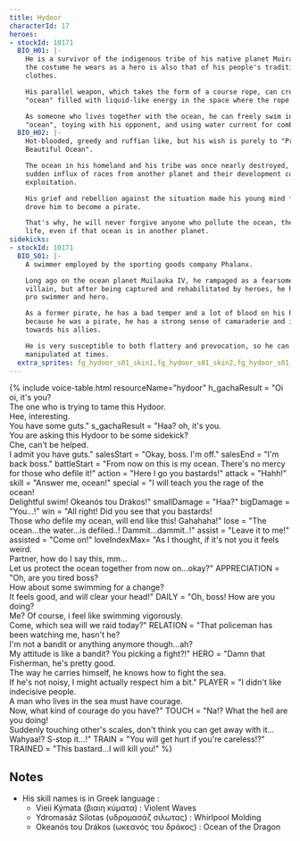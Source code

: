 ```yaml
---
title: Hydoor
characterId: 17
heroes:
- stockId: 10171
  BIO_H01: |-
    He is a survivor of the indigenous tribe of his native planet Muirauka IV, and
    the costume he wears as a hero is also that of his people's traditional best
    clothes.

    His parallel weapon, which takes the form of a course rope, can create an
    "ocean" filled with liquid-like energy in the space where the rope is released.

    As someone who lives together with the ocean, he can freely swim in that
    "ocean", toying with his opponent, and using water current for combat.
  BIO_H02: |-
    Hot-blooded, greedy and ruffian like, but his wish is purely to "Protect the
    Beautiful Ocean".

    The ocean in his homeland and his tribe was once nearly destroyed, due to the
    sudden influx of races from another planet and their development competition and
    exploitation.

    His grief and rebellion against the situation made his young mind fierce and
    drove him to become a pirate.

    That's why, he will never forgive anyone who pollute the ocean, the source of
    life, even if that ocean is in another planet.
sidekicks:
- stockId: 10171
  BIO_S01: |-
    A swimmer employed by the sporting goods company Phalanx.

    Long ago on the ocean planet Muilauka IV, he rampaged as a fearsome pirate
    villain, but after being captured and rehabilitated by heroes, he has become a
    pro swimmer and hero.

    As a former pirate, he has a bad temper and a lot of blood on his hands, but
    because he was a pirate, he has a strong sense of camaraderie and is very caring
    towards his allies.

    He is very susceptible to both flattery and provocation, so he can be easily
    manipulated at times.
  extra_sprites: fg_hydoor_s01_skin1,fg_hydoor_s01_skin2,fg_hydoor_s01_skin3,fg_hydoor_s01_skin4,fg_hydoor_s01_skin5
---
```


{% include voice-table.html resourceName="hydoor"
h_gachaResult = "Oi oi, it's you?<br>The one who is trying to tame this Hydoor.<br>Hee, interesting.<br>You have some guts."
s_gachaResult = "Haa? oh, it's you.<br>You are asking this Hydoor to be some sidekick?<br>Che, can't be helped.<br>I admit you have guts."
salesStart = "Okay, boss. I'm off."
salesEnd = "I'm back boss."
battleStart = "From now on this is my ocean. There's no mercy for those who defile it!"
action = "Here I go you bastards!"
attack = "Hahh!"
skill = "Answer me, ocean!"
special = "I will teach you the rage of the ocean!<br>Delightful swim! Okeanós tou Drákos!"
smallDamage = "Haa?"
bigDamage = "You…!"
win = "All right! Did you see that you bastards!<br>Those who defile my ocean, will end like this! Gahahaha!"
lose = "The ocean…the water…is defiled..! Dammit…dammit..!"
assist = "Leave it to me!"
assisted = "Come on!"
loveIndexMax= "As I thought, if it's not you it feels weird.<br>Partner, how do I say this, mm…<br>Let us protect the ocean together from now on…okay?"
APPRECIATION = "Oh, are you tired boss?<br>How about some swimming for a change?<br>It feels good, and will clear your head!"
DAILY = "Oh, boss! How are you doing?<br>Me? Of course, i feel like swimming vigorously.<br>Come, which sea will we raid today?"
RELATION = "That policeman has been watching me, hasn't he?<br>I'm not a bandit or anything anymore though…ah?<br>My attitude is like a bandit? You picking a fight?!"
HERO = "Damn that Fisherman, he's pretty good.<br>The way he carries himself, he knows how to fight the sea.<br>If he's not noisy, I might actually respect him a bit."
PLAYER = "I didn't like indecisive people.<br>A man who lives in the sea must have courage.<br>Now, what kind of courage do you have?"
TOUCH = "Na!? What the hell are you doing!<br>Suddenly touching other's scales, don't think you can get away with it…<br>Wahyaa!? S-stop it…!"
TRAIN = "You will get hurt if you're careless!?"
TRAINED = "This bastard…I will kill you!"
%}

## Notes
- His skill names is in Greek language :
  - Vieii Kýmata (βιαιη κύματα) : Violent Waves
  - Ydromasáz Silotas (υδρομασάζ σιλωτας) : Whirlpool Molding
  - Okeanós tou Drákos (ωκεανός του δράκος) : Ocean of the Dragon
